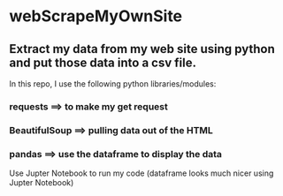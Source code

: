 # webScrapeMyOwnSite

## Extract my data from my web site using python and put those data into a csv file.
In this repo, I use the following python libraries/modules:
  ### requests ==> to make my get request
  ### BeautifulSoup ==> pulling data out of the HTML 
  ### pandas ==> use the dataframe to display the data

Use Jupter Notebook to run my code (dataframe looks much nicer using Jupter Notebook)
  
  
